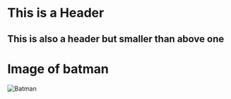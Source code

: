 # This is a Header
## This is also a header but smaller than above one
# Image of batman
![Batman](https://www.xtrafondos.com/wallpapers/resoluciones/23/batman-gotham_2560x1440_11697.jpg)
